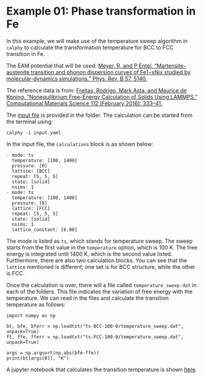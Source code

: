 # Example 01: Phase transformation in Fe

In this example, we will make use of the temperature sweep algorithm in `calphy` to calculate the transformation temperature for BCC to FCC transition in Fe.

The EAM potential that will be used: [Meyer, R, and P Entel. “Martensite-austenite transition and phonon dispersion curves of Fe1−xNix studied by molecular-dynamics simulations.” Phys. Rev. B 57, 5140.](https://doi.org/10.1103/PhysRevB.57.5140)

The reference data is from: [Freitas, Rodrigo, Mark Asta, and Maurice de Koning. “Nonequilibrium Free-Energy Calculation of Solids Using LAMMPS.” Computational Materials Science 112 (February 2016): 333–41.](https://doi.org/10.1016/j.commatsci.2015.10.050)

The [input file](input.yaml) is provided in the folder. The calculation can be started from the terminal using:

```
calphy -i input.yaml
```

In the input file, the `calculations` block is as shown below:

```
- mode: ts
  temperature: [100, 1400]
  pressure: [0]
  lattice: [BCC]
  repeat: [5, 5, 5]
  state: [solid]
  nsims: 1
- mode: ts
  temperature: [100, 1400]
  pressure: [0]
  lattice: [FCC]
  repeat: [5, 5, 5]
  state: [solid]
  nsims: 1
  lattice_constant: [6.00]
```

The mode is listed as `ts`, which stands for temperature sweep. The sweep starts from the first value in the `temperature` option, which is 100 K. The free energy is integrated until 1400 K, which is the second value listed. Furthermore, there are also two calculation blocks. You can see that the `lattice` mentioned is different; one set is for BCC structure, while the other is FCC.

Once the calculation is over, there will a file called `temperature_sweep.dat` in each of the folders. This file indicates the variation of free energy with the temperature. We can read in the files and calculate the transition temperature as follows:

```
import numpy as np

bt, bfe, bferr = np.loadtxt("ts-BCC-100-0/temperature_sweep.dat", unpack=True)
ft, ffe, fferr = np.loadtxt("ts-FCC-100-0/temperature_sweep.dat", unpack=True)

args = np.argsort(np.abs(bfe-ffe))
print(bt[args[0]], "K")

```
A jupyter notebook that calculates the transition temperature is shown [here](analysis.ipynb).